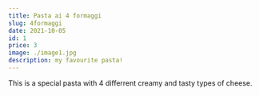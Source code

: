 ```yaml
---
title: Pasta ai 4 formaggi
slug: 4formaggi
date: 2021-10-05
id: 1
price: 3
image: ./image1.jpg
description: my favourite pasta!
---
```


This is a special pasta with 4 differrent creamy and tasty types of cheese.